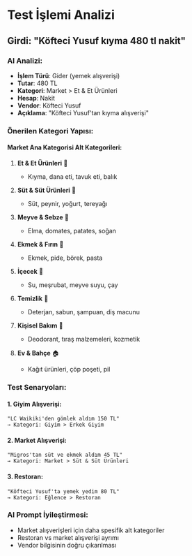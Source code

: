 # Test İşlemi Analizi

## Girdi: "Köfteci Yusuf kıyma 480 tl nakit"

### AI Analizi:
- **İşlem Türü**: Gider (yemek alışverişi)
- **Tutar**: 480 TL
- **Kategori**: Market > Et & Et Ürünleri
- **Hesap**: Nakit
- **Vendor**: Köfteci Yusuf
- **Açıklama**: "Köfteci Yusuf'tan kıyma alışverişi"

### Önerilen Kategori Yapısı:

#### Market Ana Kategorisi Alt Kategorileri:
1. **Et & Et Ürünleri** 🥩
   - Kıyma, dana eti, tavuk eti, balık
   
2. **Süt & Süt Ürünleri** 🥛
   - Süt, peynir, yoğurt, tereyağı
   
3. **Meyve & Sebze** 🍎
   - Elma, domates, patates, soğan
   
4. **Ekmek & Fırın** 🥖
   - Ekmek, pide, börek, pasta
   
5. **İçecek** 🥤
   - Su, meşrubat, meyve suyu, çay
   
6. **Temizlik** 🧴
   - Deterjan, sabun, şampuan, diş macunu
   
7. **Kişisel Bakım** 🧴
   - Deodorant, tıraş malzemeleri, kozmetik
   
8. **Ev & Bahçe** 🏠
   - Kağıt ürünleri, çöp poşeti, pil

### Test Senaryoları:

#### 1. Giyim Alışverişi:
```
"LC Waikiki'den gömlek aldım 150 TL"
→ Kategori: Giyim > Erkek Giyim
```

#### 2. Market Alışverişi:
```
"Migros'tan süt ve ekmek aldım 45 TL"
→ Kategori: Market > Süt & Süt Ürünleri
```

#### 3. Restoran:
```
"Köfteci Yusuf'ta yemek yedim 80 TL"
→ Kategori: Eğlence > Restoran
```

### AI Prompt İyileştirmesi:
- Market alışverişleri için daha spesifik alt kategoriler
- Restoran vs market alışverişi ayrımı
- Vendor bilgisinin doğru çıkarılması 